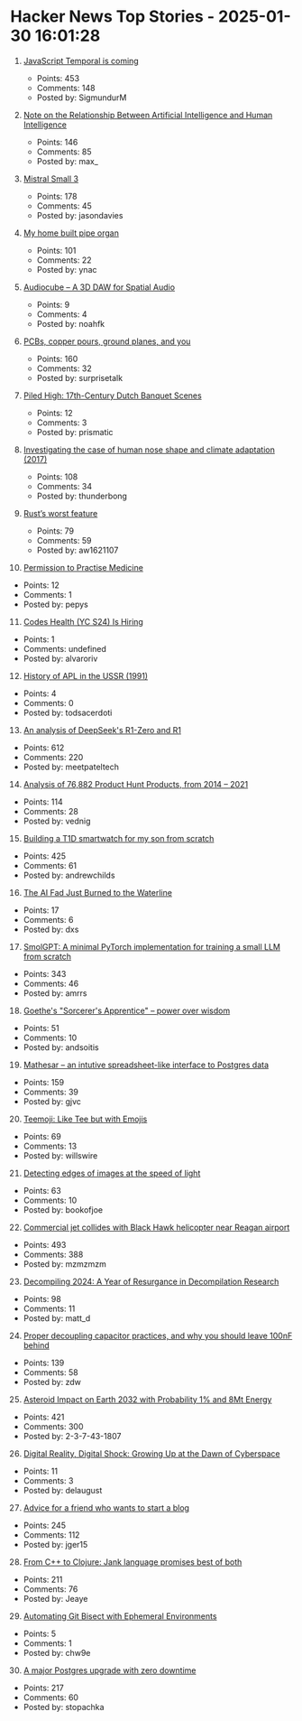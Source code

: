 # Hacker News Top Stories - 2025-01-30 16:01:28

1. [JavaScript Temporal is coming](https://developer.mozilla.org/en-US/blog/javascript-temporal-is-coming/)
   - Points: 453
   - Comments: 148
   - Posted by: SigmundurM

2. [Note on the Relationship Between Artificial Intelligence and Human Intelligence](https://www.vatican.va/roman_curia/congregations/cfaith/documents/rc_ddf_doc_20250128_antiqua-et-nova_en.html)
   - Points: 146
   - Comments: 85
   - Posted by: max_

3. [Mistral Small 3](https://mistral.ai/news/mistral-small-3/)
   - Points: 178
   - Comments: 45
   - Posted by: jasondavies

4. [My home built pipe organ](https://www.sentex.ca/~mwandel/organ/organ.html)
   - Points: 101
   - Comments: 22
   - Posted by: ynac

5. [Audiocube – A 3D DAW for Spatial Audio](https://www.audiocube.app)
   - Points: 9
   - Comments: 4
   - Posted by: noahfk

6. [PCBs, copper pours, ground planes, and you](https://lcamtuf.substack.com/p/pcbs-ground-planes-and-you)
   - Points: 160
   - Comments: 32
   - Posted by: surprisetalk

7. [Piled High: 17th-Century Dutch Banquet Scenes](https://publicdomainreview.org/collection/dutch-banquet-scenes/)
   - Points: 12
   - Comments: 3
   - Posted by: prismatic

8. [Investigating the case of human nose shape and climate adaptation (2017)](https://journals.plos.org/plosgenetics/article?id=10.1371/journal.pgen.1006616)
   - Points: 108
   - Comments: 34
   - Posted by: thunderbong

9. [Rust’s worst feature](https://mina86.com/2025/rusts-worst-feature/)
   - Points: 79
   - Comments: 59
   - Posted by: aw1621107

10. [Permission to Practise Medicine](https://blogs.bl.uk/digitisedmanuscripts/2025/01/permission-to-practise-medicine.html)
   - Points: 12
   - Comments: 1
   - Posted by: pepys

11. [Codes Health (YC S24) Is Hiring](undefined)
   - Points: 1
   - Comments: undefined
   - Posted by: alvaroriv

12. [History of APL in the USSR (1991)](https://dl.acm.org/doi/10.1145/130647.130656)
   - Points: 4
   - Comments: 0
   - Posted by: todsacerdoti

13. [An analysis of DeepSeek's R1-Zero and R1](https://arcprize.org/blog/r1-zero-r1-results-analysis)
   - Points: 612
   - Comments: 220
   - Posted by: meetpateltech

14. [Analysis of 76,882 Product Hunt Products, from 2014 – 2021](https://components.one/posts/gamer-and-nihilist-product-hunt)
   - Points: 114
   - Comments: 28
   - Posted by: vednig

15. [Building a T1D smartwatch for my son from scratch](https://andrewchilds.com/posts/building-a-t1d-smartwatch-from-scratch)
   - Points: 425
   - Comments: 61
   - Posted by: andrewchilds

16. [The AI Fad Just Burned to the Waterline](http://charleshughsmith.blogspot.com/2025/01/the-ai-fad-just-burned-to-waterline.html)
   - Points: 17
   - Comments: 6
   - Posted by: dxs

17. [SmolGPT: A minimal PyTorch implementation for training a small LLM from scratch](https://github.com/Om-Alve/smolGPT)
   - Points: 343
   - Comments: 46
   - Posted by: amrrs

18. [Goethe's "Sorcerer's Apprentice" – power over wisdom](https://wilderutopia.com/performance/literary/goethes-sorcerers-apprentice-power-over-wisdom/)
   - Points: 51
   - Comments: 10
   - Posted by: andsoitis

19. [Mathesar – an intutive spreadsheet-like interface to Postgres data](https://github.com/mathesar-foundation/mathesar)
   - Points: 159
   - Comments: 39
   - Posted by: gjvc

20. [Teemoji: Like Tee but with Emojis](https://github.com/willswire/teemoji)
   - Points: 69
   - Comments: 13
   - Posted by: willswire

21. [Detecting edges of images at the speed of light](https://phys.org/news/2025-01-edges-images.html)
   - Points: 63
   - Comments: 10
   - Posted by: bookofjoe

22. [Commercial jet collides with Black Hawk helicopter near Reagan airport](https://www.mediaite.com/news/breaking-commercial-jet-collides-with-police-chopper-near-reagan-airport/)
   - Points: 493
   - Comments: 388
   - Posted by: mzmzmzm

23. [Decompiling 2024: A Year of Resurgance in Decompilation Research](https://mahaloz.re/dec-progress-2024)
   - Points: 98
   - Comments: 11
   - Posted by: matt_d

24. [Proper decoupling capacitor practices, and why you should leave 100nF behind](https://codeinsecurity.wordpress.com/2025/01/25/proper-decoupling-practices-and-why-you-should-leave-100nf-behind/)
   - Points: 139
   - Comments: 58
   - Posted by: zdw

25. [Asteroid Impact on Earth 2032 with Probability 1% and 8Mt Energy](https://cneos.jpl.nasa.gov/sentry/details.html#?des=2024%20YR4)
   - Points: 421
   - Comments: 300
   - Posted by: 2-3-7-43-1807

26. [Digital Reality, Digital Shock: Growing Up at the Dawn of Cyberspace](https://www.chrbutler.com/digital-reality-digital-shock)
   - Points: 11
   - Comments: 3
   - Posted by: delaugust

27. [Advice for a friend who wants to start a blog](https://www.henrikkarlsson.xyz/p/start-a-blog)
   - Points: 245
   - Comments: 112
   - Posted by: jger15

28. [From C++ to Clojure: Jank language promises best of both](https://thenewstack.io/from-c-to-clojure-new-language-promises-best-of-both/)
   - Points: 211
   - Comments: 76
   - Posted by: Jeaye

29. [Automating Git Bisect with Ephemeral Environments](https://qckfx.com/blog/automating-git-bisect-with-ephemeral-environments)
   - Points: 5
   - Comments: 1
   - Posted by: chw9e

30. [A major Postgres upgrade with zero downtime](https://www.instantdb.com/essays/pg_upgrade)
   - Points: 217
   - Comments: 60
   - Posted by: stopachka

